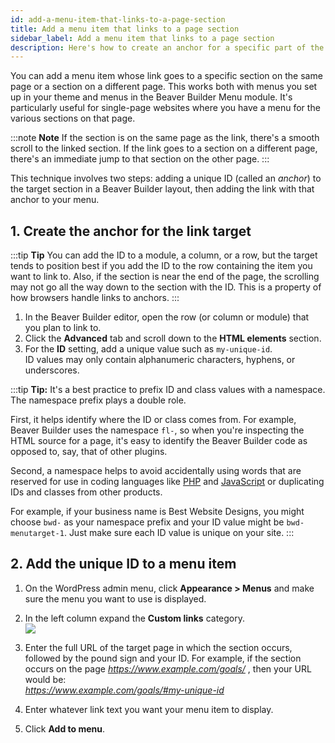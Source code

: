 ```yaml
---
id: add-a-menu-item-that-links-to-a-page-section
title: Add a menu item that links to a page section
sidebar_label: Add a menu item that links to a page section
description: Here's how to create an anchor for a specific part of the page and link to it from a menu.
---
```


You can add a menu item whose link goes to a specific section on the same page
or a section on a different page. This works both with menus you set up in your theme and menus in the Beaver Builder Menu module. It's particularly useful for single-page websites where you have a menu for the various sections on that  page.

:::note **Note**
If the section is on the same page as the link, there's a smooth scroll to the
linked section. If the link goes to a section on a different page, there's an
immediate jump to that section on the other page.
:::

This technique involves two steps: adding a unique ID (called an *anchor*) to the target section in a Beaver Builder layout, then adding the link with that anchor to your menu.

## 1. Create the anchor for the link target

:::tip **Tip**
You can add the ID to a module, a column, or a row, but the target
tends to position best if you add the ID to the row containing the item you
want to link to. Also, if the section is near the end of the page, the
scrolling may not go all the way down to the section with the ID. This is a
property of how browsers handle links to anchors.
:::

  1. In the Beaver Builder editor, open the row (or column or module) that you plan to link to.
  2. Click the **Advanced** tab and scroll down to the **HTML elements** section.
  3. For the **ID** setting, add a unique value such as `my-unique-id`.   
ID values may only contain alphanumeric characters, hyphens, or underscores.

:::tip **Tip:** 
It's a best practice to prefix ID and class values with a namespace. The namespace prefix plays a double role. 

First, it helps identify where the ID or class comes from. For example, Beaver Builder uses the namespace `fl-`, so when you're inspecting the HTML source for a page, it's easy to identify the Beaver Builder code as opposed to, say, that of other plugins. 

Second, a namespace helps to avoid accidentally using words that are reserved for use in coding languages like [PHP](https://www.php.net/manual/en/reserved.php) and [JavaScript](https://www.w3schools.com/js/js_reserved.asp) or duplicating IDs and classes from other products. 

For example, if your business name is Best Website Designs, you might choose `bwd-` as your namespace prefix and your ID value might be `bwd-menutarget-1`. Just make sure each ID value is unique on your site.
:::

## 2. Add the unique ID to a menu item

  1. On the WordPress admin menu, click **Appearance > Menus** and make sure the menu you want to use is displayed.
  2. In the left column expand the **Custom links** category.  
![](/img/how-to-tips-add-menu-that-links-1.png)

  3. Enter the full URL of the target page in which the section occurs, followed by the pound sign and your ID. For example, if the section occurs on the page *<https://www.example.com/goals/>* , then your URL would be:  
*<https://www.example.com/goals/#my-unique-id>*

  4. Enter whatever link text you want your menu item to display.
  5. Click **Add to menu**.
